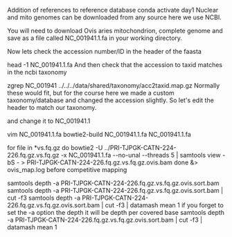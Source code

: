 Addition of references to reference database
conda activate day1
Nuclear and mito genomes can be downloaded from any source here we use NCBI.

You will need to download Ovis aries mitochondrion, complete genome and save as a file called NC_001941.1.fa in your working directory.

Now lets check the accession number/ID in the header of the faasta

head -1 NC_001941.1.fa
And then check that the accession to taxid matches in the ncbi taxonomy

zgrep NC_001941 ../../../data/shared/taxonomy/acc2taxid.map.gz
Normally these would fit, but for the course here we made a custom taxonomy/database and changed the accession slightly. So let's edit the header to match our taxonomy.

and change it to NC_001941.1

vim NC_001941.1.fa
bowtie2-build NC_001941.1.fa NC_001941.1.fa

for file in *vs.fq.gz
do
bowtie2 -U ../PRI-TJPGK-CATN-224-226.fq.gz.vs.fq.gz -x NC_001941.1.fa --no-unal --threads 5 | samtools view -bS - > PRI-TJPGK-CATN-224-226.fq.gz.vs.fq.gz.ovis.bam 
done &> ovis_map.log
before competitive mapping

samtools depth -a PRI-TJPGK-CATN-224-226.fq.gz.vs.fq.gz.ovis.sort.bam
samtools depth -a PRI-TJPGK-CATN-224-226.fq.gz.vs.fq.gz.ovis.sort.bam | cut -f3
samtools depth -a PRI-TJPGK-CATN-224-226.fq.gz.vs.fq.gz.ovis.sort.bam | cut -f3 | datamash mean 1
if you forget to set the -a option the depth it will be depth per covered base
samtools depth -a PRI-TJPGK-CATN-224-226.fq.gz.vs.fq.gz.ovis.sort.bam | cut -f3 | datamash mean 1

